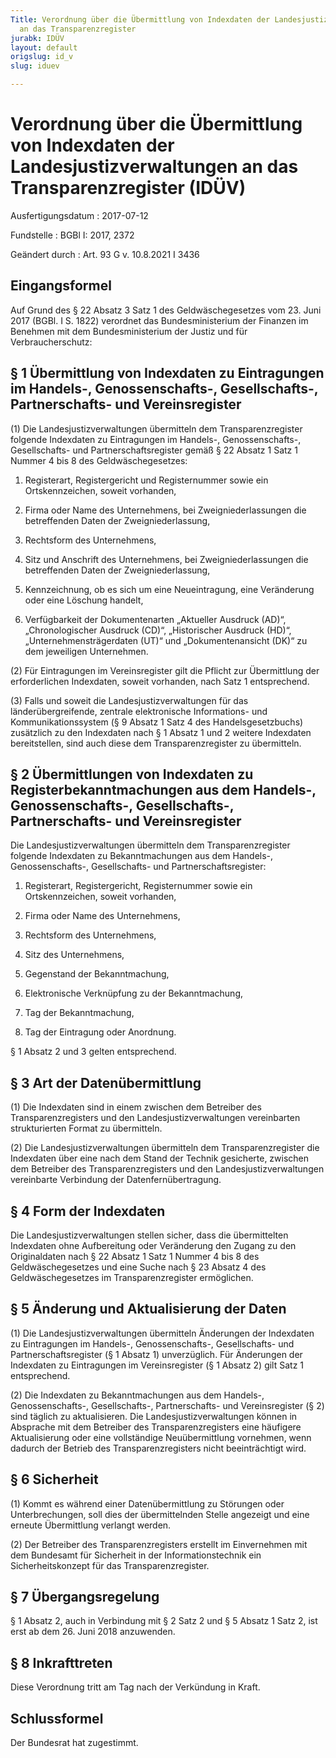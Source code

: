 ```yaml
---
Title: Verordnung über die Übermittlung von Indexdaten der Landesjustizverwaltungen
  an das Transparenzregister
jurabk: IDÜV
layout: default
origslug: id_v
slug: iduev

---
```


# Verordnung über die Übermittlung von Indexdaten der Landesjustizverwaltungen an das Transparenzregister (IDÜV)

Ausfertigungsdatum
:   2017-07-12

Fundstelle
:   BGBl I: 2017, 2372

Geändert durch
:   Art. 93 G v. 10.8.2021 I 3436


## Eingangsformel

Auf Grund des § 22 Absatz 3 Satz 1 des Geldwäschegesetzes vom 23. Juni 2017 (BGBl. I S. 1822) verordnet das Bundesministerium der Finanzen im Benehmen mit dem Bundesministerium der Justiz und für Verbraucherschutz:


## § 1 Übermittlung von Indexdaten zu Eintragungen im Handels-, Genossenschafts-, Gesellschafts-, Partnerschafts- und Vereinsregister

(1) Die Landesjustizverwaltungen übermitteln dem Transparenzregister folgende Indexdaten zu Eintragungen im Handels-, Genossenschafts-, Gesellschafts- und Partnerschaftsregister gemäß § 22 Absatz 1 Satz 1 Nummer 4 bis 8 des Geldwäschegesetzes:

1.  Registerart, Registergericht und Registernummer sowie ein Ortskennzeichen, soweit vorhanden,


2.  Firma oder Name des Unternehmens, bei Zweigniederlassungen die betreffenden Daten der Zweigniederlassung,


3.  Rechtsform des Unternehmens,


4.  Sitz und Anschrift des Unternehmens, bei Zweigniederlassungen die betreffenden Daten der Zweigniederlassung,


5.  Kennzeichnung, ob es sich um eine Neueintragung, eine Veränderung oder eine Löschung handelt,


6.  Verfügbarkeit der Dokumentenarten „Aktueller Ausdruck (AD)“, „Chronologischer Ausdruck (CD)“, „Historischer Ausdruck (HD)“, „Unternehmensträgerdaten (UT)“ und „Dokumentenansicht (DK)“ zu dem jeweiligen Unternehmen.




(2) Für Eintragungen im Vereinsregister gilt die Pflicht zur Übermittlung der erforderlichen Indexdaten, soweit vorhanden, nach Satz 1 entsprechend.

(3) Falls und soweit die Landesjustizverwaltungen für das länderübergreifende, zentrale elektronische Informations- und Kommunikationssystem (§ 9 Absatz 1 Satz 4 des Handelsgesetzbuchs) zusätzlich zu den Indexdaten nach § 1 Absatz 1 und 2 weitere Indexdaten bereitstellen, sind auch diese dem Transparenzregister zu übermitteln.


## § 2 Übermittlungen von Indexdaten zu Registerbekanntmachungen aus dem Handels-, Genossenschafts-, Gesellschafts-, Partnerschafts- und Vereinsregister

Die Landesjustizverwaltungen übermitteln dem Transparenzregister folgende Indexdaten zu Bekanntmachungen aus dem Handels-, Genossenschafts-, Gesellschafts- und Partnerschaftsregister:

1.  Registerart, Registergericht, Registernummer sowie ein Ortskennzeichen, soweit vorhanden,


2.  Firma oder Name des Unternehmens,


3.  Rechtsform des Unternehmens,


4.  Sitz des Unternehmens,


5.  Gegenstand der Bekanntmachung,


6.  Elektronische Verknüpfung zu der Bekanntmachung,


7.  Tag der Bekanntmachung,


8.  Tag der Eintragung oder Anordnung.



§ 1 Absatz 2 und 3 gelten entsprechend.


## § 3 Art der Datenübermittlung

(1) Die Indexdaten sind in einem zwischen dem Betreiber des Transparenzregisters und den Landesjustizverwaltungen vereinbarten strukturierten Format zu übermitteln.

(2) Die Landesjustizverwaltungen übermitteln dem Transparenzregister die Indexdaten über eine nach dem Stand der Technik gesicherte, zwischen dem Betreiber des Transparenzregisters und den Landesjustizverwaltungen vereinbarte Verbindung der Datenfernübertragung.


## § 4 Form der Indexdaten

Die Landesjustizverwaltungen stellen sicher, dass die übermittelten Indexdaten ohne Aufbereitung oder Veränderung den Zugang zu den Originaldaten nach § 22 Absatz 1 Satz 1 Nummer 4 bis 8 des Geldwäschegesetzes und eine Suche nach § 23 Absatz 4 des Geldwäschegesetzes im Transparenzregister ermöglichen.


## § 5 Änderung und Aktualisierung der Daten

(1) Die Landesjustizverwaltungen übermitteln Änderungen der Indexdaten zu Eintragungen im Handels-, Genossenschafts-, Gesellschafts- und Partnerschaftsregister (§ 1 Absatz 1) unverzüglich. Für Änderungen der Indexdaten zu Eintragungen im Vereinsregister (§ 1 Absatz 2) gilt Satz 1 entsprechend.

(2) Die Indexdaten zu Bekanntmachungen aus dem Handels-, Genossenschafts-, Gesellschafts-, Partnerschafts- und Vereinsregister (§ 2) sind täglich zu aktualisieren. Die Landesjustizverwaltungen können in Absprache mit dem Betreiber des Transparenzregisters eine häufigere Aktualisierung oder eine vollständige Neuübermittlung vornehmen, wenn dadurch der Betrieb des Transparenzregisters nicht beeinträchtigt wird.


## § 6 Sicherheit

(1) Kommt es während einer Datenübermittlung zu Störungen oder Unterbrechungen, soll dies der übermittelnden Stelle angezeigt und eine erneute Übermittlung verlangt werden.

(2) Der Betreiber des Transparenzregisters erstellt im Einvernehmen mit dem Bundesamt für Sicherheit in der Informationstechnik ein Sicherheitskonzept für das Transparenzregister.


## § 7 Übergangsregelung

§ 1 Absatz 2, auch in Verbindung mit § 2 Satz 2 und § 5 Absatz 1 Satz 2, ist erst ab dem 26. Juni 2018 anzuwenden.


## § 8 Inkrafttreten

Diese Verordnung tritt am Tag nach der Verkündung in Kraft.


## Schlussformel

Der Bundesrat hat zugestimmt.

